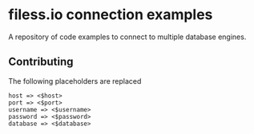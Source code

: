 # filess.io connection examples
A repository of code examples to connect to multiple database engines.

## Contributing

The following placeholders are replaced

```
host => <$host>
port => <$port>
username => <$username>
password => <$password>
database => <$database>
```